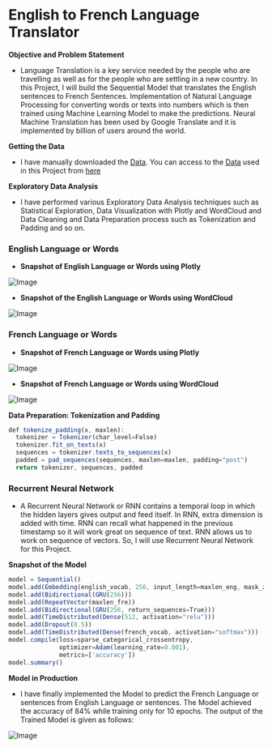 # **English to French Language Translator**

**Objective and Problem Statement**
- Language Translation is a key service needed by the people who are travelling as well as for the people who are settling in a new country. In this Project, I will build the Sequential Model that translates the English sentences to French Sentences. Implementation of Natural Language Processing for converting words or texts into numbers which is then trained using Machine Learning Model to make the predictions. Neural Machine Translation has been used by Google Translate and it is implemented by billion of users around the world.

**Getting the Data**
- I have manually downloaded the [Data](https://github.com/ThinamXx/LanguageTranslator_EnglishFrench/tree/master/Dataset). You can access to the [Data](https://github.com/ThinamXx/LanguageTranslator_EnglishFrench/tree/master/Dataset) used in this Project from [here](https://github.com/ThinamXx/LanguageTranslator_EnglishFrench/tree/master/Dataset)

**Exploratory Data Analysis**
- I have performed various Exploratory Data Analysis techniques such as Statistical Exploration, Data Visualization with Plotly and WordCloud and Data Cleaning and Data Preparation process such as Tokenization and Padding and so on.

### **English Language or Words**
  - **Snapshot of English Language or Words using Plotly**
  
  ![Image](https://res.cloudinary.com/dge89aqpc/image/upload/v1598843184/A_jjho5n.png)
  
  - **Snapshot of the English Language or Words using WordCloud**
  
  ![Image](https://res.cloudinary.com/dge89aqpc/image/upload/v1598843304/B_cqigbl.png)
  
### **French Language or Words**
  - **Snapshot of French Language or Words using Plotly**
  
  ![Image](https://res.cloudinary.com/dge89aqpc/image/upload/v1598843427/C_xnmlix.png)
  
  - **Snapshot of French Language or Words using WordCloud**
  
  ![Image](https://res.cloudinary.com/dge89aqpc/image/upload/v1598843527/D_njyjal.png)
  
**Data Preparation: Tokenization and Padding**

```javascript
def tokenize_padding(x, maxlen):
  tokenizer = Tokenizer(char_level=False)
  tokenizer.fit_on_texts(x)
  sequences = tokenizer.texts_to_sequences(x)
  padded = pad_sequences(sequences, maxlen=maxlen, padding="post")
  return tokenizer, sequences, padded
```

### **Recurrent Neural Network**
- A Recurrent Neural Network or RNN contains a temporal loop in which the hidden layers gives output and feed itself. In RNN, extra dimension is added with time. RNN can recall what happened in the previous timestamp so it will work great on sequence of text. RNN allows us to work on sequence of vectors. So, I will use Recurrent Neural Network for this Project.

**Snapshot of the Model**

```javascript
model = Sequential()
model.add(Embedding(english_vocab, 256, input_length=maxlen_eng, mask_zero=True))
model.add(Bidirectional(GRU(256)))
model.add(RepeatVector(maxlen_fre))
model.add(Bidirectional(GRU(256, return_sequences=True)))
model.add(TimeDistributed(Dense(512, activation="relu")))
model.add(Dropout(0.5))
model.add(TimeDistributed(Dense(french_vocab, activation="softmax")))
model.compile(loss=sparse_categorical_crossentropy,
              optimizer=Adam(learning_rate=0.001),
              metrics=['accuracy'])
model.summary()
```

**Model in Production**
- I have finally implemented the Model to predict the French Language or sentences from English Language or sentences. The Model achieved the accuracy of 84% while training only for 10 epochs. The output of the Trained Model is given as follows:

![Image](https://res.cloudinary.com/dge89aqpc/image/upload/v1598844759/E_uliijs.png)

